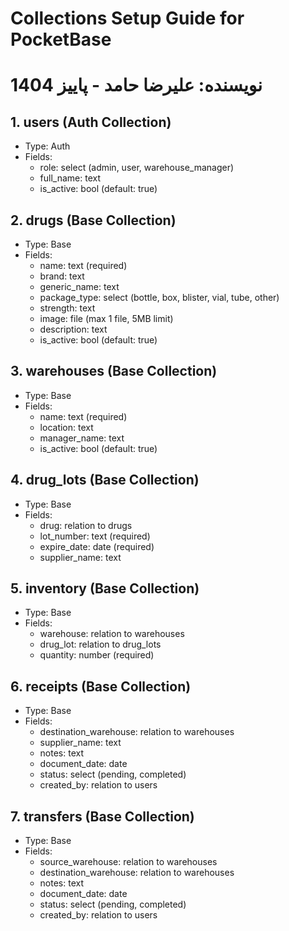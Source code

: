 # Collections Setup Guide for PocketBase
# نویسنده: علیرضا حامد - پاییز 1404

## 1. users (Auth Collection)
- Type: Auth
- Fields:
  - role: select (admin, user, warehouse_manager)
  - full_name: text
  - is_active: bool (default: true)

## 2. drugs (Base Collection)
- Type: Base
- Fields:
  - name: text (required)
  - brand: text
  - generic_name: text
  - package_type: select (bottle, box, blister, vial, tube, other)
  - strength: text
  - image: file (max 1 file, 5MB limit)
  - description: text
  - is_active: bool (default: true)

## 3. warehouses (Base Collection)
- Type: Base
- Fields:
  - name: text (required)
  - location: text
  - manager_name: text
  - is_active: bool (default: true)

## 4. drug_lots (Base Collection)
- Type: Base
- Fields:
  - drug: relation to drugs
  - lot_number: text (required)
  - expire_date: date (required)
  - supplier_name: text

## 5. inventory (Base Collection)
- Type: Base
- Fields:
  - warehouse: relation to warehouses
  - drug_lot: relation to drug_lots
  - quantity: number (required)

## 6. receipts (Base Collection)
- Type: Base
- Fields:
  - destination_warehouse: relation to warehouses
  - supplier_name: text
  - notes: text
  - document_date: date
  - status: select (pending, completed)
  - created_by: relation to users

## 7. transfers (Base Collection)
- Type: Base
- Fields:
  - source_warehouse: relation to warehouses
  - destination_warehouse: relation to warehouses
  - notes: text
  - document_date: date
  - status: select (pending, completed)
  - created_by: relation to users